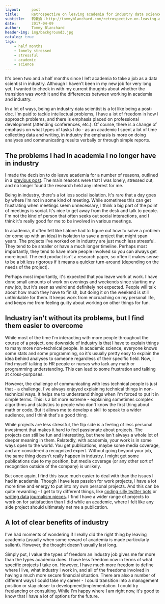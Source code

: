 ```yaml
---
layout:     post
title:      Retrospective on leaving academia for industry data science
subtitle:   转载自：http://tommyblanchard.com/retrospective-on-leaving-academia-for-industry-data-science
date:       2017-04-09
author:     Tommy Blanchard
header-img: img/background3.jpg
catalog: true
tags:
    - half months
    - lonely stressed
    - stressful
    - academic
    - science
---
```


It's been two and a half months since I left academia to take a job as a data scientist in industry. Although I haven't been in my new job for very long yet, I wanted to check in with my current thoughts about whether the transition was worth it and the differences between working in academia and industry.

In a lot of ways, being an industry data scientist is a lot like being a post-doc. I'm paid to tackle intellectual problems, I have a lot of freedom in how I approach problems, and there is emphasis placed on professional development (attending conferences, etc.). Of course, there is a change of emphasis on what types of tasks I do - as an academic I spent a lot of time collecting data and writing, in industry the emphasis is more on doing analyses and communicating results verbally or through simple reports.

## The problems I had in academia I no longer have in industry

I made the decision to do leave academia for a number of reasons, outlined in a [previous post](http://tommyblanchard.com/reasons-i-left-academia). The main reasons were that I was lonely, stressed out, and no longer found the research held any interest for me.

Being in industry, there's a lot less social isolation. It's rare that a day goes by where I'm not in some kind of meeting. While sometimes this can get frustrating when meetings seem unnecessary, I think a big part of the point of meetings is social. It's nice to get away from the desk and talk to people. I'm not the kind of person that often seeks out social interactions, and I think it's really good for me to be involved in various meetings.

In academia, it often felt like I alone had to figure out how to solve a problem (or come up with an idea) in isolation to save a project that might span years. The projects I've worked on in industry are just much less stressful. They tend to be smaller or have a much longer timeline. Perhaps most importantly, they tend to have more people involved so you can always get more input. The end product isn't a research paper, so often it makes sense to be a bit less rigorous if it means a quicker turn-around (depending on the needs of the project).

Perhaps most importantly, it's expected that you leave work at work. I have done small amounts of work on evenings and weekends since starting my new job, but it's seen as weird and definitely not expected. People will talk about how much they have to finish, but doing it on the weekend is still unthinkable for them. It keeps work from encroaching on my personal life, and keeps me from feeling guilty about working on other things for fun.

## Industry isn't without its problems, but I find them easier to overcome

While most of the time I'm interacting with more people throughout the course of a project, one downside of industry is that I have to explain things to many more non-technical people. In academic science, everyone knows some stats and some programming, so it's usually pretty easy to explain the idea behind analyses to someone regardless of their specific field. Now, I find myself talking to HR people or nurses who lack any math or programming understanding. This can lead to some frustration and talking at cross-purposes.

However, the challenge of communicating with less technical people is just that - a challenge. I've always enjoyed explaining technical things in non-technical ways. It helps me to understand things when I'm forced to put it in simple terms. This is a bit more extreme - explaining sometimes complex algorithms and statistics to people who don't know the first thing about math or code. But it allows me to develop a skill to speak to a wider audience, and I think that's a good thing.

While projects are less stressful, the flip side is a feeling of less personal investment that makes it hard to feel passionate about projects. The projects can still be fun and interesting, but there isn't always a whole lot of deeper meaning in them. Relatedly, with academia, your work is in some ways open to the world. You get publications, maybe some media coverage, and are considered a recognized expert. Without going beyond your job, the same thing doesn't really happen in industry. I might get some publications due to my position, but media coverage (or any other sort of recognition outside of the company) is unlikely.

But once again, I find this issue much easier to deal with than the issues I had in academia. Though I have less passion for work projects, I have a lot more time and energy to put into my own personal projects. And this can be quite rewarding - I get to try different things, like [coding silly twitter bots](https://twitter.com/Potter_Overflow) or [writing data](http://tommyblanchard.com/movie-genre-ratings) [journalism pieces](http://tommyblanchard.com/does-the-muslim-ban-make-us-safer). I find I have a wider range of projects to work on for satisfaction than I did while an academic, where I felt like any side project should ultimately net me a publication.

## A lot of clear benefits of industry

I've had moments of wondering if I really did the right thing by leaving academia (usually when some reward of academia is made particularly salient). However, the thought doesn't usually last long.

Simply put, I value the types of freedom an industry job gives me far more than the types academia does. I have less freedom now in terms of what specific projects I take on. However, I have much more freedom to define where I live, what industry I work in, and all of the freedoms involved in having a much more secure financial situation. There are also a number of different ways I could take my career - I could transition into a management position or stay closer to development/implementation. I could try freelancing or consulting. While I'm happy where I am right now, it's good to know that I have a lot of options for the future.
